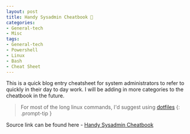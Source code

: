 ```yaml
---
layout: post
title: Handy Sysadmin Cheatbook 📜
categories:
- General-tech
- Misc
tags:
- General-tech
- Powershell
- Linux
- Bash
- Cheat Sheet
---
```


This is a quick blog entry cheatsheet for system administrators to refer to quickly in their day to day work. I will be adding in more categories to the cheatbook in the future.

> For most of the long linux commands, I'd suggest using [dotfiles](https://github.com/brootware/dotfiles)
{: .prompt-tip }

Source link can be found here - [Handy Sysadmin Cheatbook](https://docs.google.com/spreadsheets/d/1ma_Zrw_muORAMhoIJ6LgknzkJnEtAdWdk4b6k6LF5mI/edit?usp=sharing)
<!-- width="700" height="900" frameborder="0" scrolling="no" -->
<!-- <iframe width="700" height="900" src="https://docs.google.com/spreadsheets/d/e/2PACX-1vSiSgD6qKf3_YvW30kzh8F0TqxlrKnj-NHO60CM_Oj8fq8etO66BDEyWM329ztpO1biYcHnp1zSCg_C/pubhtml?gid=0&amp;single=true&amp;widget=true&amp;headers=false"></iframe> -->

